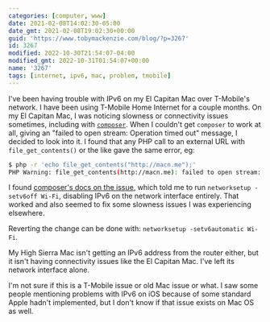 ```yaml
---
categories: [computer, www]
date: 2021-02-08T14:02:30-05:00
date_gmt: 2021-02-08T19:02:30+00:00
guid: 'https://www.tobymackenzie.com/blog/?p=3267'
id: 3267
modified: 2022-10-30T21:54:07-04:00
modified_gmt: 2022-10-31T01:54:07+00:00
name: '3267'
tags: [internet, ipv6, mac, problem, tmobile]
---
```


I've been having trouble with IPv6 on my El Capitan Mac over T-Mobile's network.<!--more-->  I have been using T-Mobile Home Internet for a couple months.  On my El Capitan Mac, I was noticing slowness or connectivity issues sometimes, including with [`composer`](https://getcomposer.org/).  When I couldn't get `composer` to work at all, giving an "failed to open stream: Operation timed out" message, I decided to look into it.  I found that any PHP call to an external URL with `file_get_contents()` or the like gave the same error, eg:

``` sh
$ php -r 'echo file_get_contents("http://macn.me");'
PHP Warning: file_get_contents(http://macn.me): failed to open stream: Operation timed out in Command line code on line 1
```

I found [composer's docs on the issue](https://getcomposer.org/doc/articles/troubleshooting.md#operation-timed-out-ipv6-issues-), which told me to run `networksetup -setv6off Wi-Fi`, disabling IPv6 on the network interface entirely.  That worked and also seemed to fix some slowness issues I was experiencing elsewhere.

Reverting the change can be done with: `networksetup -setv6automatic Wi-Fi`.

My High Sierra Mac isn't getting an IPv6 address from the router either, but it isn't having connectivity issues like the El Capitan Mac.  I've left its network interface alone.

I'm not sure if this is a T-Mobile issue or old Mac issue or what.  I saw some people mentioning problems with IPv6 on iOS because of some standard Apple hadn't implemented, but I don't know if that issue exists on Mac OS as well.
